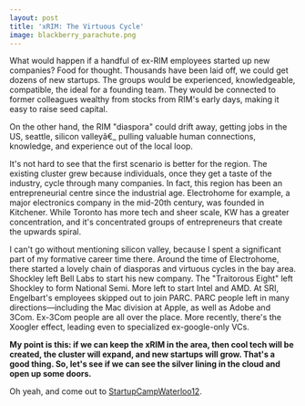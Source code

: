 ```yaml
---
layout: post
title: 'xRIM: The Virtuous Cycle'
image: blackberry_parachute.png
---
```

<p class="p1">What would happen if a handful of ex-RIM employees started up new companies? Food for thought. Thousands have been laid off, we could get dozens of new startups. The groups would be experienced, knowledgeable, compatible, the ideal for a founding team. They would be connected to former colleagues wealthy from stocks from RIM's early days, making it easy to raise seed capital.

<p class="p2">On the other hand, the RIM "diaspora" could drift away, getting jobs in the US, seattle, silicon valleyâ€_ pulling valuable human connections, knowledge, and experience out of the local loop.

<p class="p2">It's not hard to see that the first scenario is better for the region. The existing cluster grew because individuals, once they get a taste of the industry, cycle through many companies. In fact, this region has been an entrepreneurial centre since the industrial age. Electrohome for example, a major electronics company in the mid-20th century, was founded in Kitchener. While Toronto has more tech and sheer scale, KW has a greater concentration, and it's concentrated groups of entrepreneurs that create the upwards spiral.

<p class="p2">I can't go without mentioning silicon valley, because I spent a significant part of my formative career time there. Around the time of Electrohome, there started a lovely chain of diasporas and virtuous cycles in the bay area. Shockley left Bell Labs to start his new company. The "Traitorous Eight" left Shockley to form National Semi. More left to start Intel and AMD. At SRI, Engelbart's employees skipped out to join PARC. PARC people left in many directions—including the Mac division at Apple, as well as Adobe and 3Com. Ex-3Com people are all over the place. More recently, there's the Xoogler effect, leading even to specialized ex-google-only VCs.

<p class="p2"><strong>My point is this: if we can keep the xRIM in the area, then cool tech will be created, the cluster will expand, and new startups will grow. That's a good thing. So, let's see if we can see the silver lining in the cloud and open up some doors.</strong>

<p class="p2">Oh yeah, and come out to <a href="http://startupcampwaterloo.org/">StartupCampWaterloo12</a>.
